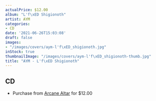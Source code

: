 ```yaml
---
actualPrice: $12.00
album: "L'f\xED Shigionoth"
artist: AYM
categories:
- CD
date: '2021-06-26T15:03:08'
draft: false
images:
- "/images/covers/aym-l'f\xED_shigionoth.jpg"
inStock: true
thumbnailImage: "/images/covers/aym-l'f\xED_shigionoth-thumb.jpg"
title: "AYM - L'f\xED Shigionoth"
---
```


## CD
* Purchase from [Arcane Altar](https://arcanealtar.bigcartel.com/product/aym-l-fi-shigionoth-cd) for $12.00
